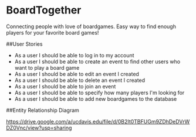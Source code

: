 # BoardTogether
Connecting people with love of boardgames. Easy way to find enough players for your favorite board games!

##User Stories
* As a user I should be able to log in to my account
* As a user I should be able to create an event to find other users who want to play a board game
* As a user I should be able to edit an event I created
* As a user I should be able to delete an event I created
* As a user I should be able to join an event
* As a user I should be able to specify how many players I'm looking for
* As a user I should be able to add new boardgames to the database 

##Entity Relationship Diagram

https://drive.google.com/a/ucdavis.edu/file/d/0B2It0TBFUGm9ZDhDeDVrWDZ0Vnc/view?usp=sharing
